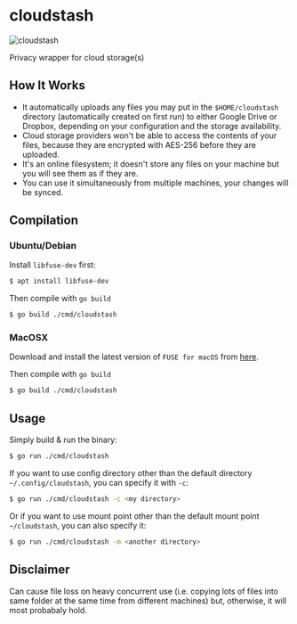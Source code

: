 # cloudstash
![cloudstash](https://github.com/paddlesteamer/cloudstash/workflows/cloudstash/badge.svg?branch=master)

Privacy wrapper for cloud storage(s)

## How It Works
* It automatically uploads any files you may put in the `$HOME/cloudstash` directory (automatically created on first run) to either Google Drive or Dropbox, depending on your configuration and the storage availability.
* Cloud storage providers won't be able to access the contents of your files, because they are encrypted with AES-256 before they are uploaded.
* It's an online filesystem; it doesn't store any files on your machine but you will see them as if they are.
* You can use it simultaneously from multiple machines, your changes will be synced.

## Compilation
### Ubuntu/Debian
Install `libfuse-dev` first:

```sh
$ apt install libfuse-dev
```

Then compile with `go build`

```sh
$ go build ./cmd/cloudstash
```

### MacOSX
Download and install the latest version of `FUSE for macOS` from [here](https://osxfuse.github.io/).

Then compile with `go build`
```sh
$ go build ./cmd/cloudstash
```

## Usage
Simply build & run the binary:

```sh
$ go run ./cmd/cloudstash
```

If you want to use config directory other than the default directory `~/.config/cloudstash`, you can specify it with `-c`:

```sh
$ go run ./cmd/cloudstash -c <my directory>
```

Or if you want to use mount point other than the default mount point `~/cloudstash`, you can also specify it:

```sh
$ go run ./cmd/cloudstash -m <another directory>
```

## Disclaimer
Can cause file loss on heavy concurrent use (i.e. copying lots of files into same folder at the same time from different machines) but, otherwise, it will most probabaly hold.

